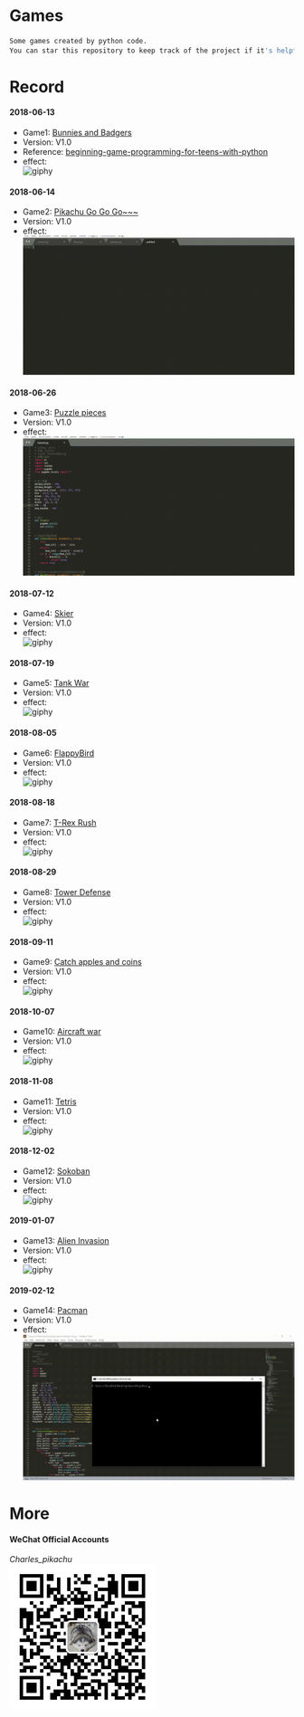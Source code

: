 # Games
```sh
Some games created by python code.
You can star this repository to keep track of the project if it's helpful for you, thank you for your support.
```

# Record
#### 2018-06-13
- Game1: [Bunnies and Badgers](https://github.com/CharlesPikachu/Games/tree/master/Game1)
- Version: V1.0
- Reference: [beginning-game-programming-for-teens-with-python](https://www.raywenderlich.com/24252/beginning-game-programming-for-teens-with-python)
- effect:  
![giphy](Game1/effect/running.gif)
#### 2018-06-14
- Game2: [Pikachu Go Go Go~~~](https://github.com/CharlesPikachu/Games/tree/master/Game2)
- Version: V1.0
- effect:  
![giphy](Game2/effect/running.gif)
#### 2018-06-26
- Game3: [Puzzle pieces](https://github.com/CharlesPikachu/Games/tree/master/Game3)
- Version: V1.0
- effect:  
![giphy](Game3/effect/running.gif)
#### 2018-07-12
- Game4: [Skier](https://github.com/CharlesPikachu/Games/tree/master/Game4)
- Version: V1.0
- effect:  
![giphy](Game4/effect/running.gif)
#### 2018-07-19
- Game5: [Tank War](https://github.com/CharlesPikachu/Games/tree/master/Game5)
- Version: V1.0
- effect:  
![giphy](Game5/effect/running.gif)
#### 2018-08-05
- Game6: [FlappyBird](https://github.com/CharlesPikachu/Games/tree/master/Game6)
- Version: V1.0
- effect:  
![giphy](Game6/effect/running.gif)
#### 2018-08-18
- Game7: [T-Rex Rush](https://github.com/CharlesPikachu/Games/tree/master/Game7)
- Version: V1.0
- effect:  
![giphy](Game7/effect/running.gif)
#### 2018-08-29
- Game8: [Tower Defense](https://github.com/CharlesPikachu/Games/tree/master/Game8)
- Version: V1.0
- effect:  
![giphy](Game8/effect/running.gif)
#### 2018-09-11
- Game9: [Catch apples and coins](https://github.com/CharlesPikachu/Games/tree/master/Game9)
- Version: V1.0
- effect:  
![giphy](Game9/effect/running.gif)
#### 2018-10-07
- Game10: [Aircraft war](https://github.com/CharlesPikachu/Games/tree/master/Game10)
- Version: V1.0
- effect:  
![giphy](Game10/effect/running.gif)
#### 2018-11-08
- Game11: [Tetris](https://github.com/CharlesPikachu/Games/tree/master/Game11)
- Version: V1.0
- effect:  
![giphy](Game11/effect/running.gif)
#### 2018-12-02
- Game12: [Sokoban](https://github.com/CharlesPikachu/Games/tree/master/Game12)
- Version: V1.0
- effect:  
![giphy](Game12/effect/running.gif)
#### 2019-01-07
- Game13: [Alien Invasion](https://github.com/CharlesPikachu/Games/tree/master/Game13)
- Version: V1.0
- effect:  
![giphy](Game13/effect/running.gif)
#### 2019-02-12
- Game14: [Pacman](https://github.com/CharlesPikachu/Games/tree/master/Game14)
- Version: V1.0
- effect:  
![giphy](Game14/effect/running.gif)

# More
#### WeChat Official Accounts
*Charles_pikachu*  
![img](pikachu.jpg)